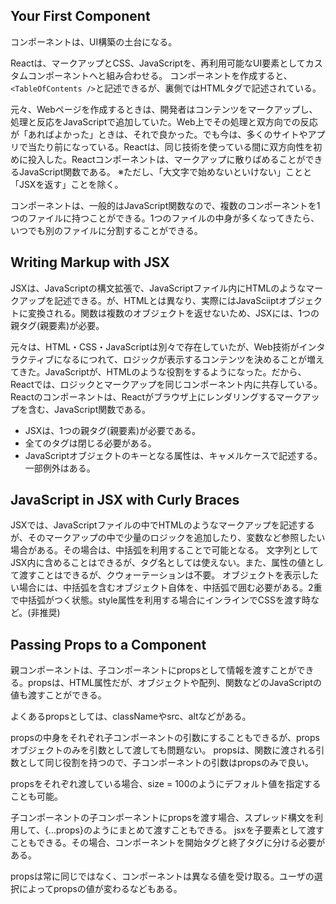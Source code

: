## Your First Component
コンポーネントは、UI構築の土台になる。

Reactは、マークアップとCSS、JavaScriptを、再利用可能なUI要素としてカスタムコンポーネントへと組み合わせる。
コンポーネントを作成すると、``<TableOfContents />``と記述できるが、裏側ではHTMLタグで記述されている。

元々、Webページを作成するときは、開発者はコンテンツをマークアップし、処理と反応をJavaScriptで追加していた。Web上でその処理と双方向での反応が「あればよかった」ときは、それで良かった。でも今は、多くのサイトやアプリで当たり前になっている。Reactは、同じ技術を使っている間に双方向性を初めに投入した。Reactコンポーネントは、マークアップに散りばめることができるJavaScript関数である。
※ただし、「大文字で始めないといけない」ことと「JSXを返す」ことを除く。

コンポーネントは、一般的はJavaScript関数なので、複数のコンポーネントを1つのファイルに持つことができる。1つのファイルの中身が多くなってきたら、いつでも別のファイルに分割することができる。

## Writing Markup with JSX
JSXは、JavaScriptの構文拡張で、JavaScriptファイル内にHTMLのようなマークアップを記述できる。が、HTMLとは異なり、実際にはJavaSciiptオブジェクトに変換される。関数は複数のオブジェクトを返せないため、JSXには、1つの親タグ(親要素)が必要。

元々は、HTML・CSS・JavaScriptは別々で存在していたが、Web技術がインタラクティブになるにつれて、ロジックが表示するコンテンツを決めることが増えてきた。JavaScriptが、HTMLのような役割をするようになった。だから、Reactでは、ロジックとマークアップを同じコンポーネント内に共存している。
Reactのコンポーネントは、Reactがブラウザ上にレンダリングするマークアップを含む、JavaScript関数である。

- JSXは、1つの親タグ(親要素)が必要である。
- 全てのタグは閉じる必要がある。
- JavaScriptオブジェクトのキーとなる属性は、キャメルケースで記述する。一部例外はある。

## JavaScript in JSX with Curly Braces
JSXでは、JavaScriptファイルの中でHTMLのようなマークアップを記述するが、そのマークアップの中で少量のロジックを追加したり、変数など参照したい場合がある。その場合は、中括弧を利用することで可能となる。
文字列としてJSX内に含めることはできるが、タグ名としては使えない。また、属性の値として渡すことはできるが、クウォーテーションは不要。
オブジェクトを表示したい場合には、中括弧を含むオブジェクト自体を、中括弧で囲む必要がある。2重で中括弧がつく状態。style属性を利用する場合にインラインでCSSを渡す時など。(非推奨)

## Passing Props to a Component
親コンポーネントは、子コンポーネントにpropsとして情報を渡すことができる。propsは、HTML属性だが、オブジェクトや配列、関数などのJavaScriptの値も渡すことができる。

よくあるpropsとしては、classNameやsrc、altなどがある。

propsの中身をそれぞれ子コンポーネントの引数にすることもできるが、propsオブジェクトのみを引数として渡しても問題ない。
propsは、関数に渡される引数として同じ役割を持つので、子コンポーネントの引数はpropsのみで良い。

propsをそれぞれ渡している場合、size = 100のようにデフォルト値を指定することも可能。

子コンポーネントの子コンポーネントにpropsを渡す場合、スプレッド構文を利用して、{...props}のようにまとめて渡すこともできる。
jsxを子要素として渡すこともできる。その場合、コンポーネントを開始タグと終了タグに分ける必要がある。

propsは常に同じではなく、コンポーネントは異なる値を受け取る。ユーザの選択によってpropsの値が変わるなどもある。